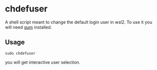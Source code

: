 # chdefuser

A shell script meant to change the default login user in wsl2. To use it you will need [gum](https://github.com/charmbracelet/gum) installed.

## Usage

```shell
sudo chdefuser
```

you will get interactive user selection.
